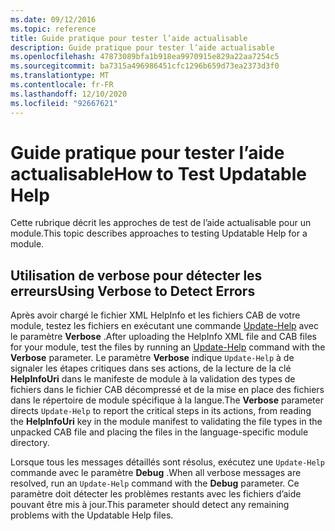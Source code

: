 ```yaml
---
ms.date: 09/12/2016
ms.topic: reference
title: Guide pratique pour tester l’aide actualisable
description: Guide pratique pour tester l’aide actualisable
ms.openlocfilehash: 47873089bfa1b918ea9970915e829a22aa7254c5
ms.sourcegitcommit: ba7315a496986451cfc1296b659d73ea2373d3f0
ms.translationtype: MT
ms.contentlocale: fr-FR
ms.lasthandoff: 12/10/2020
ms.locfileid: "92667621"
---
```

# <a name="how-to-test-updatable-help"></a><span data-ttu-id="20908-103">Guide pratique pour tester l’aide actualisable</span><span class="sxs-lookup"><span data-stu-id="20908-103">How to Test Updatable Help</span></span>

<span data-ttu-id="20908-104">Cette rubrique décrit les approches de test de l’aide actualisable pour un module.</span><span class="sxs-lookup"><span data-stu-id="20908-104">This topic describes approaches to testing Updatable Help for a module.</span></span>

## <a name="using-verbose-to-detect-errors"></a><span data-ttu-id="20908-105">Utilisation de verbose pour détecter les erreurs</span><span class="sxs-lookup"><span data-stu-id="20908-105">Using Verbose to Detect Errors</span></span>

<span data-ttu-id="20908-106">Après avoir chargé le fichier XML HelpInfo et les fichiers CAB de votre module, testez les fichiers en exécutant une commande [Update-Help](/powershell/module/Microsoft.PowerShell.Core/Update-Help) avec le paramètre **Verbose** .</span><span class="sxs-lookup"><span data-stu-id="20908-106">After uploading the HelpInfo XML file and CAB files for your module, test the files by running an [Update-Help](/powershell/module/Microsoft.PowerShell.Core/Update-Help) command with the **Verbose** parameter.</span></span> <span data-ttu-id="20908-107">Le paramètre **Verbose** indique `Update-Help` à de signaler les étapes critiques dans ses actions, de la lecture de la clé **HelpInfoUri** dans le manifeste de module à la validation des types de fichiers dans le fichier CAB décompressé et de la mise en place des fichiers dans le répertoire de module spécifique à la langue.</span><span class="sxs-lookup"><span data-stu-id="20908-107">The **Verbose** parameter directs `Update-Help` to report the critical steps in its actions, from reading the **HelpInfoUri** key in the module manifest to validating the file types in the unpacked CAB file and placing the files in the language-specific module directory.</span></span>

<span data-ttu-id="20908-108">Lorsque tous les messages détaillés sont résolus, exécutez une `Update-Help` commande avec le paramètre **Debug** .</span><span class="sxs-lookup"><span data-stu-id="20908-108">When all verbose messages are resolved, run an `Update-Help` command with the **Debug** parameter.</span></span>
<span data-ttu-id="20908-109">Ce paramètre doit détecter les problèmes restants avec les fichiers d’aide pouvant être mis à jour.</span><span class="sxs-lookup"><span data-stu-id="20908-109">This parameter should detect any remaining problems with the Updatable Help files.</span></span>
